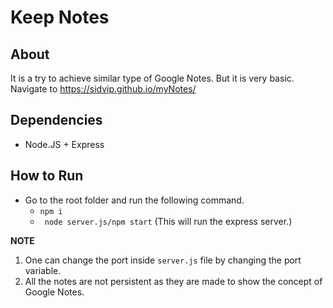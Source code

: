 # Keep Notes

## About

It is a try to achieve similar type of Google Notes. But it is very basic. Navigate to https://sidvip.github.io/myNotes/

## Dependencies

* Node.JS + Express

## How to Run

* Go to the root folder and run the following command.
  * ```npm i```
  * ``` node server.js/npm start``` (This will run the express server.)

**NOTE**

 1. One can change the port inside ```server.js``` file by changing the port variable.
 2. All the notes are not persistent as they are made to show the concept of Google Notes.
